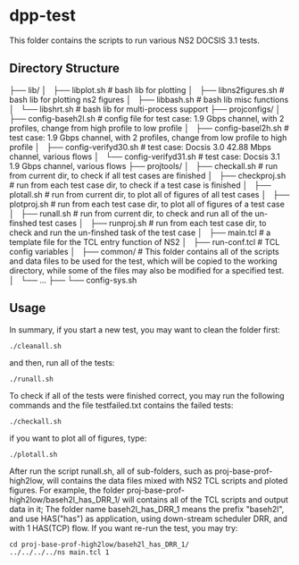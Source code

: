 dpp-test
========


This folder contains the scripts to run various NS2 DOCSIS 3.1 tests.


Directory Structure
-------------------

├── lib/
│   ├── libplot.sh          # bash lib for plotting
│   ├── libns2figures.sh    # bash lib for plotting ns2 figures
│   ├── libbash.sh          # bash lib misc functions
│   └── libshrt.sh          # bash lib for multi-process support
├── projconfigs/
│   ├── config-baseh2l.sh   # config file for test case: 1.9 Gbps channel, with 2 profiles, change from high profile to low profile
│   ├── config-basel2h.sh   # test case: 1.9 Gbps channel, with 2 profiles, change from low profile to high profile
│   ├── config-verifyd30.sh # test case: Docsis 3.0 42.88 Mbps channel, various flows
│   └── config-verifyd31.sh # test case: Docsis 3.1 1.9 Gbps channel, various flows
├── projtools/
│   ├── checkall.sh         # run from current dir, to check if all test cases are finished
│   ├── checkproj.sh        # run from each test case dir, to check if a test case is finished
│   ├── plotall.sh          # run from current dir, to plot all of figures of all test cases
│   ├── plotproj.sh         # run from each test case dir, to plot all of figures of a test case
│   ├── runall.sh           # run from current dir, to check and run all of the un-finshed test cases
│   ├── runproj.sh          # run from each test case dir, to check and run the un-finshed task of the test case
│   ├── main.tcl            # a template file for the TCL entry function of NS2
│   ├── run-conf.tcl        # TCL config variables
│   ├── common/             # This folder contains all of the scripts and data files to be used for the test, which will be copied to the working directory, while some of the files may also be modified for a specified test.
│   └── ...
├── 
└── config-sys.sh


Usage
-----

In summary, if you start a new test, you may want to clean the folder first:

    ./cleanall.sh

and then, run all of the tests:

    ./runall.sh

To check if all of the tests were finished correct, you may run the following commands and the file testfailed.txt contains the failed tests:

    ./checkall.sh

if you want to plot all of figures, type:

    ./plotall.sh



After run the script runall.sh, all of sub-folders, such as proj-base-prof-high2low, will contains the data files mixed with NS2 TCL scripts and ploted figures.
For example, the folder proj-base-prof-high2low/baseh2l_has_DRR_1/ will contains all of the TCL scripts and output data in it;
The folder name baseh2l_has_DRR_1 means the prefix "baseh2l", and use HAS("has") as application, using down-stream scheduler DRR, and with 1 HAS(TCP) flow.
If you want re-run the test, you may try:

    cd proj-base-prof-high2low/baseh2l_has_DRR_1/
    ../../../../ns main.tcl 1


